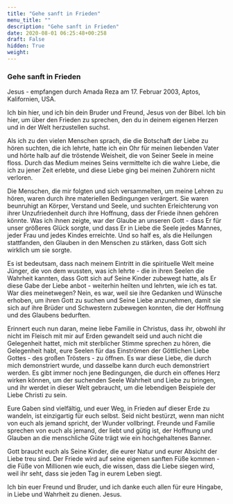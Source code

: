 ```yaml
---
title: "Gehe sanft in Frieden"
menu_title: ""
description: "Gehe sanft in Frieden"
date: 2020-08-01 06:25:48+00:258
draft: False
hidden: True
weight:
---
```

### Gehe sanft in Frieden

Jesus - empfangen durch Amada Reza am 17. Februar 2003, Aptos, Kalifornien, USA.

Ich bin hier, und ich bin dein Bruder und Freund, Jesus von der Bibel. Ich bin hier, um über den Frieden zu sprechen, den du in deinem eigenen Herzen und in der Welt herzustellen suchst.

Als ich zu den vielen Menschen sprach, die die Botschaft der Liebe zu hören suchten, die ich lehrte, hatte ich ein Ohr für meinen liebenden Vater und hörte halb auf die tröstende Weisheit, die von Seiner Seele in meine floss. Durch das Medium meines Seins vermittelte ich die wahre Liebe, die ich zu jener Zeit erlebte, und diese Liebe ging bei meinen Zuhörern nicht verloren.

Die Menschen, die mir folgten und sich versammelten, um meine Lehren zu hören, waren durch ihre materiellen Bedingungen verärgert. Sie waren beunruhigt an Körper, Verstand und Seele, und suchten Erleichterung von ihrer Unzufriedenheit durch ihre Hoffnung, dass der Friede ihnen gehören könnte. Was ich ihnen zeigte, war der Glaube an unseren Gott - dass Er für unser größeres Glück sorgte, und dass Er in Liebe die Seele jedes Mannes, jeder Frau und jedes Kindes erreichte. Und so half es, als die Heilungen stattfanden, den Glauben in den Menschen zu stärken, dass Gott sich wirklich um sie sorgte.

Es ist bedeutsam, dass nach meinem Eintritt in die spirituelle Welt meine Jünger, die von dem wussten, was ich lehrte - die in ihren Seelen die Wahrheit kannten, dass Gott sich auf Seine Kinder zubewegt hatte, als Er diese Gabe der Liebe anbot - weiterhin heilten und lehrten, wie ich es tat. War dies meinetwegen? Nein, es war, weil sie ihre Gedanken und Wünsche erhoben, um ihren Gott zu suchen und Seine Liebe anzunehmen, damit sie sich auf ihre Brüder und Schwestern zubewegen konnten, die der Hoffnung und des Glaubens bedurften.

Erinnert euch nun daran, meine liebe Familie in Christus, dass ihr, obwohl ihr nicht im Fleisch mit mir auf Erden gewandelt seid und auch nicht die Gelegenheit hattet, mich mit sterblicher Stimme sprechen zu hören, die Gelegenheit habt, eure Seelen für das Einströmen der Göttlichen Liebe Gottes - des großen Trösters - zu öffnen. Es war diese Liebe, die durch mich demonstriert wurde, und dasselbe kann durch euch demonstriert werden. Es gibt immer noch jene Bedingungen, die durch ein offenes Herz wirken können, um der suchenden Seele Wahrheit und Liebe zu bringen, und ihr werdet in dieser Welt gebraucht, um die lebendigen Beispiele der Liebe Christi zu sein.

Eure Gaben sind vielfältig, und euer Weg, in Frieden auf dieser Erde zu wandeln, ist einzigartig für euch selbst. Seid nicht bestürzt, wenn man nicht von euch als jemand spricht, der Wunder vollbringt. Freunde und Familie sprechen von euch als jemand, der liebt und gütig ist, der Hoffnung und Glauben an die menschliche Güte trägt wie ein hochgehaltenes Banner.

Gott braucht euch als Seine Kinder, die eurer Natur und eurer Absicht der Liebe treu sind. Der Friede wird auf seine eigenen sanften Füße kommen - die Füße von Millionen wie euch, die wissen, dass die Liebe siegen wird, weil ihr seht, dass sie jeden Tag in eurem Leben siegt.

Ich bin euer Freund und Bruder, und ich danke euch allen für eure Hingabe, in Liebe und Wahrheit zu dienen. Jesus.
